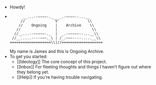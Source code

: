 - Howdy!
- ```
        __...--~~~~-._   _.-~~~~--...__
       //             `V'             \\ 
      //    Ongoing    |    Archive    \\
     //                |                \\  
    //__...--~~~~~-._  |  _.-~~~~~--...__\\ 
   //__.....----~~~._\ | /_.~~~----.....__\\
  ===================\\|//===================
  ```
  My name is James and this is Ongoing Archive.
- To get you started:
	- [[Ideology]]
	  The core concept of this project.
	- [[Inbox]]
	  For fleeting thoughts and things I haven't figure out where they belong yet.
	- [[Help]]
	  If you're having trouble navigating.